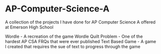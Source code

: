 # AP-Computer-Science-A

A collection of the projects I have done for AP Computer Science A offered at Emerson High School

Wordle - A recreation of the game Wordle
Quilt Problem - One of the hardest AP CSA FRQs that were ever published
Text Based Game - A game I created that requires the sue of text to progress through the game
